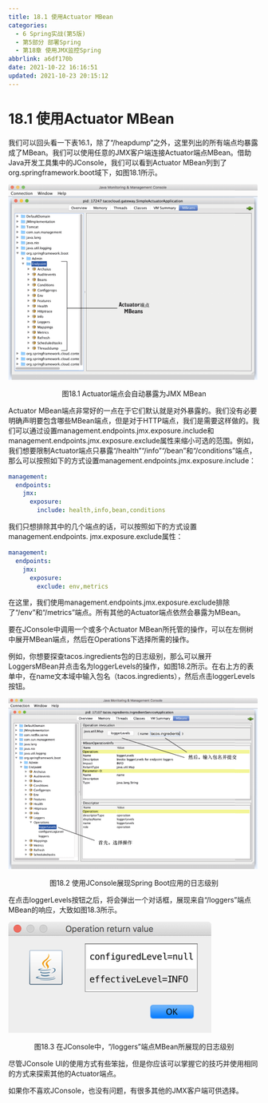 ```yaml
---
title: 18.1 使用Actuator MBean
categories: 
  - 6 Spring实战(第5版)
  - 第5部分 部署Spring
  - 第18章 使用JMX监控Spring
abbrlink: a6df170b
date: 2021-10-22 16:16:51
updated: 2021-10-23 20:15:12
---
```

# 18.1 使用Actuator MBean

我们可以回头看一下表16.1，除了“/heapdump”之外，这里列出的所有端点均暴露成了MBean。我们可以使用任意的JMX客户端连接Actuator端点MBean。借助Java开发工具集中的JConsole，我们可以看到Actuator MBean列到了org.springframework.boot域下，如图18.1所示。

![image-20211023113822314](https://raw.githubusercontent.com/lanlan2017/images/master/Blog/Sum/20211023113822.png)

<center>图18.1 Actuator端点会自动暴露为JMX MBean</center>

Actuator MBean端点非常好的一点在于它们默认就是对外暴露的。我们没有必要明确声明要包含哪些MBean端点，但是对于HTTP端点，我们是需要这样做的。我们可以通过设置management.endpoints.jmx.exposure.include和management.endpoints.jmx.exposure.exclude属性来缩小可选的范围。例如，我们想要限制Actuator端点只暴露“/health”“/info”“/bean”和“/conditions”端点，那么可以按照如下的方式设置management.endpoints.jmx.exposure.include：

```yml
management:
  endpoints:
    jmx:
      exposure:
        include: health,info,bean,conditions
```

我们只想排除其中的几个端点的话，可以按照如下的方式设置management.endpoints. jmx.exposure.exclude属性：

```yml
management:
  endpoints:
    jmx:
      exposure:
        exclude: env,metrics
```

在这里，我们使用management.endpoints.jmx.exposure.exclude排除了“/env”和“/metrics”端点。所有其他的Actuator端点依然会暴露为MBean。

要在JConsole中调用一个或多个Actuator MBean所托管的操作，可以在左侧树中展开MBean端点，然后在Operations下选择所需的操作。

例如，你想要探查tacos.ingredients包的日志级别，那么可以展开LoggersMBean并点击名为loggerLevels的操作，如图18.2所示。在右上方的表单中，在name文本域中输入包名（tacos.ingredients），然后点击loggerLevels按钮。

![image-20211023113927984](https://raw.githubusercontent.com/lanlan2017/images/master/Blog/Sum/20211023113928.png)

<center>图18.2 使用JConsole展现Spring Boot应用的日志级别</center>

在点击loggerLevels按钮之后，将会弹出一个对话框，展现来自“/loggers”端点MBean的响应，大致如图18.3所示。

![image-20211023113941223](https://raw.githubusercontent.com/lanlan2017/images/master/Blog/Sum/20211023113941.png)

<center>图18.3 在JConsole中，“/loggers”端点MBean所展现的日志级别</center>

尽管JConsole UI的使用方式有些笨拙，但是你应该可以掌握它的技巧并使用相同的方式来探索其他的Actuator端点。

如果你不喜欢JConsole，也没有问题，有很多其他的JMX客户端可供选择。

